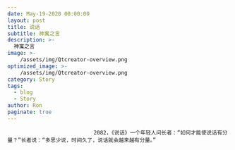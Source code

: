 ```yaml
---
date: May-19-2020 00:00:00
layout: post
title: 说话
subtitle: 神寓之言
description: >-
  神寓之言
image: >-
    /assets/img/Qtcreator-overview.png
optimized_image: >-
    /assets/img/Qtcreator-overview.png
category: Story
tags:
  - blog
  - Story
author: Ron
paginate: true
---
```


							　　2082，《说话》一个年轻人问长者：“如何才能使说话有分量？”长者说：“多思少说，时间久了，说话就会越来越有分量。”
							
							
						